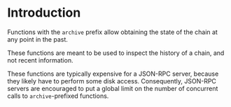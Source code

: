 # Introduction

Functions with the `archive` prefix allow obtaining the state of the chain at any point in the past.

These functions are meant to be used to inspect the history of a chain, and not recent information.

These functions are typically expensive for a JSON-RPC server, because they likely have to perform some disk access. Consequently, JSON-RPC servers are encouraged to put a global limit on the number of concurrent calls to `archive`-prefixed functions.
